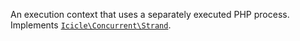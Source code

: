 An execution context that uses a separately executed PHP process. Implements [`Icicle\Concurrent\Strand`](#strand).
